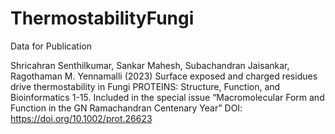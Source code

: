 # ThermostabilityFungi
Data for Publication

Shricahran Senthilkumar, Sankar Mahesh, Subachandran Jaisankar, Ragothaman M. Yennamalli (2023) Surface exposed and charged residues drive thermostability in Fungi PROTEINS: Structure, Function, and Bioinformatics 1-15. 
Included in the special issue “Macromolecular Form and Function in the GN Ramachandran Centenary Year”
DOI: https://doi.org/10.1002/prot.26623
